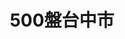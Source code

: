 ---
title: "500盤台中市"
description: "收錄台中市500盤美食，帶你發現台灣在地美味。"
keywords:
  - 台灣美食
  - 台中市美食
  - 美食精選
  - 500盤
custom_css: "/css/events/dishes500/dishes.css"
type: "dishes500"
layout: "filter"
datePublished: "2025-06-21"
dateModified: "2025-06-21"
year: "y2024"
city: "台中市"
---